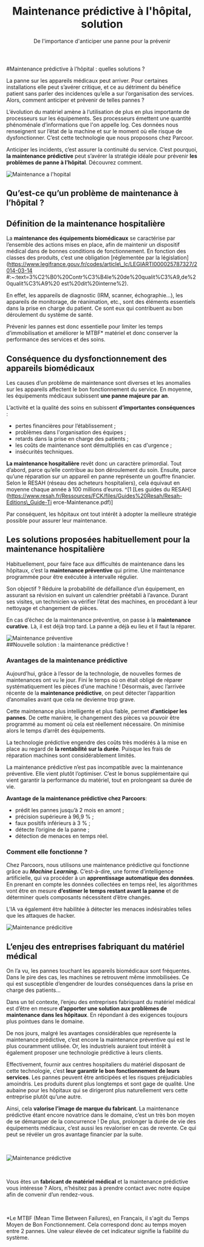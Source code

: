 ﻿---
layout: post
title: Maintenance prédictive à l'hôpital, solution
subtitle: De l'importance d'anticiper une panne pour la prévenir
tags: [maintenance prédictive]
---

#Maintenance prédictive à l’hôpital : quelles solutions ?

La panne sur les appareils médicaux peut arriver. Pour certaines installations elle peut s’avérer critique, et ce au détriment du bénéfice patient sans parler des incidences qu’elle a sur l’organisation des services. Alors, comment anticiper et prévenir de telles pannes ?

L’évolution du matériel amène à l’utilisation de plus en plus importante de processeurs sur les équipements. Ses processeurs émettent une quantité phénoménale d’informations que l'on appelle log. Ces données nous renseignent sur l’état de la machine et sur le moment où elle risque de dysfonctionner. C’est cette technologie que nous proposons chez Parcoor.

Anticiper les incidents, c’est assurer la continuité du service. C’est pourquoi, **la maintenance prédictive** peut s’avérer la stratégie idéale pour prévenir **les problèmes de panne à l’hôpital**. Découvrez comment.

![Maintenance a l'hopital](https://i.ibb.co/vq25cS3/irm-maintenance-pr-dictive.jpg)
<br>
## Qu’est-ce qu’un problème de maintenance à l’hôpital ?

## Définition de la maintenance hospitalière

La **maintenance des équipements biomédicaux** se caractérise par l’ensemble des actions mises en place, afin de maintenir un dispositif médical dans de bonnes conditions de fonctionnement. En fonction des classes des produits, c’est une obligation [réglementée par la législation](https://www.legifrance.gouv.fr/codes/article\_lc/LEGIARTI000025787327/2014-03-14 #:~:text=3%C2%B0%20Contr%C3%B4le%20de%20qualit%C3%A9,de%20qualit%C3%A9%20 est%20dit%20interne%2).

En effet, les appareils de diagnostic (IRM, scanner, échographie…), les appareils de monitorage, de réanimation, etc., sont des éléments essentiels dans la prise en charge du patient. Ce sont eux qui contribuent au bon déroulement du système de santé.

Prévenir les pannes est donc essentielle pour limiter les temps d’immobilisation et améliorer le MTBF* matériel et donc conserver la performance des services et des soins.

## Conséquence du dysfonctionnement des appareils biomédicaux

Les causes d’un problème de maintenance sont diverses et les anomalies sur les appareils affectent le bon fonctionnement du service. En moyenne, les équipements médicaux subissent **une panne majeure par an**.

L’activité et la qualité des soins en subissent **d’importantes conséquences** :

- pertes financières pour l’établissement ;
- problèmes dans l'organisation des équipes ;
- retards dans la prise en charge des patients ;
- les coûts de maintenance sont démultipliés en cas d'urgence ;
- insécurités techniques.

**La maintenance hospitalière** revêt donc un caractère primordial. Tout d’abord, parce qu’elle contribue au bon déroulement du soin. Ensuite, parce qu’une réparation sur un appareil en panne représente un gouffre financier. Selon le RESAH (réseau des acheteurs hospitaliers), cela équivaut en moyenne chaque année à 100 millions d’euros. ^[1 [Les guides du RESAH](https://www.resah.fr/Ressources/FCK/files/Guides%20Resah/Resah-Editions\_Guide-Ti erce-Maintenance.pdf)]

Par conséquent, les hôpitaux ont tout intérêt à adopter la meilleure stratégie possible pour assurer leur maintenance.

## Les solutions proposées habituellement pour la maintenance hospitalière

Habituellement, pour faire face aux difficultés de maintenance dans les hôpitaux, c’est la **maintenance préventive** qui prime. Une maintenance programmée pour être exécutée à intervalle régulier.

Son objectif ? Réduire la probabilité de défaillance d’un équipement, en assurant sa révision en suivant un calendrier préétabli à l’avance. Durant ses visites, un technicien va vérifier l’état des machines, en procédant à leur nettoyage et changement de pièces.

En cas d’échec de la maintenance préventive, on passe à la **maintenance curative**. Là, il est déjà trop tard. La panne a déjà eu lieu et il faut la réparer.

![Maintenance préventive](https://i.postimg.cc/LXXLbQvz/maintenance-pr-ventive.jpg)
<br>
##Nouvelle solution : la maintenance prédictive !
 
### Avantages de la maintenance prédictive

Aujourd’hui, grâce à l’essor de la technologie, de nouvelles formes de maintenances ont vu le jour. Fini le temps où on était obligé de réparer systématiquement les pièces d’une machine ! Désormais, avec l’arrivée récente de la **maintenance prédictive**, on peut détecter l’apparition d’anomalies avant que cela ne devienne trop grave.

Cette maintenance plus intelligente et plus fiable, permet **d’anticiper les pannes**. De cette manière, le changement des pièces va pouvoir être programmé au moment où cela est réellement nécessaire. On minimise alors le temps d’arrêt des équipements.

La technologie prédictive engendre des coûts très modérés à la mise en place  au regard de **la rentabilité sur la durée**. Puisque les frais de réparation machines sont considérablement limités.

La maintenance prédictive n’est pas incompatible avec la maintenance préventive. Elle vient plutôt l’optimiser. C’est le bonus supplémentaire qui vient garantir la performance du matériel, tout en prolongeant sa durée de vie.

**Avantage de la maintenance prédictive chez Parcoors**:

- prédit les pannes jusqu’à 2 mois en amont ;
- précision supérieure à 96,9 % ;
- faux positifs inférieurs à 3 % ;
- détecte l’origine de la panne ;
- détection de menaces en temps réel.

### Comment elle fonctionne ?

Chez Parcoors, nous utilisons une maintenance prédictive qui fonctionne grâce au **_Machine Learning_.** C’est-à-dire, une forme d’intelligence artificielle, qui va procéder à un **apprentissage automatique des données**. En prenant en compte les données collectées en temps réel, les algorithmes vont être en mesure **d’estimer le temps restant avant la panne** et de déterminer quels composants nécessitent d’être changés.

L’IA va également être habilitée à détecter les menaces indésirables telles que les attaques de hacker.

![Maintenance prédicitive](https://i.postimg.cc/k5XPLWSQ/intelligence-artificielle.jpg) 
<br>
## L’enjeu des entreprises fabriquant du matériel médical

On l’a vu, les pannes touchant les appareils biomédicaux sont fréquentes. Dans le pire des cas, les machines se retrouvent même immobilisées. Ce qui est susceptible d’engendrer de lourdes conséquences dans la prise en charge des patients…

Dans un tel contexte, l’enjeu des entreprises fabriquant du matériel médical est d’être en mesure **d’apporter une solution aux problèmes de maintenance dans les hôpitaux**. En répondant à des exigences toujours plus pointues dans le domaine.

De nos jours, malgré les avantages considérables que représente la maintenance prédictive, c’est encore la maintenance préventive qui est le plus couramment utilisée. Or, les industriels auraient tout intérêt à également proposer une technologie prédictive à leurs clients.

Effectivement, fournir aux centres hospitaliers du matériel disposant de cette technologie, c’est **leur garantir le bon fonctionnement de leurs services**. Les pannes peuvent être anticipées et les risques préjudiciables amoindris. Les produits durent plus longtemps et sont gage de qualité. Une aubaine pour les hôpitaux qui se dirigeront plus naturellement vers cette entreprise plutôt qu’une autre.

Ainsi, cela **valorise l’image de marque du fabricant**. La maintenance prédictive étant encore novatrice dans le domaine, c’est un très bon moyen de se démarquer de la concurrence ! De plus, prolonger la durée de vie des équipements médicaux, c’est aussi les revaloriser en cas de revente. Ce qui peut se révéler un gros avantage financier par la suite.

<br>

![Maintenance prédictive](https://i.postimg.cc/P5FksPQ0/maintenance-pr-dictive.jpg)

<br>

Vous êtes un **fabricant de matériel médical** et la maintenance prédictive vous intéresse ? Alors, n’hésitez pas à prendre contact avec notre équipe afin de convenir d’un rendez-vous.

<br>

*Le MTBF (Mean Time Between Failures), en Français, il s'agit du Temps Moyen de Bon Fonctionnement. Cela correspond donc au temps moyen entre 2 pannes. Une valeur élevée de cet indicateur signifie la fiabilité du système.
